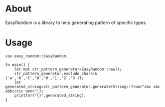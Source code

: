 # About
EasyRandom is a library to help generating pattern of specific types 

# Usage 

```
use easy_random::EasyRandom;

fn main() { 
    let mut str_pattern_generator=EasyRandom::new();
    str_pattern_generator.exclude_chars(&['a','b','C','D','0','1','2','3']);
    let generated_string=str_pattern_generator.generate(String::from("abc abc abbccccc nnnn"));
    println!("{}",generated_string);
}
```